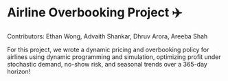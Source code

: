# Airline Overbooking Project ✈️

Contributors: Ethan Wong, Advaith Shankar, Dhruv Arora, Areeba Shah

For this project, we wrote a dynamic pricing and overbooking policy for airlines using dynamic programming and simulation, optimizing profit under stochastic demand, no-show risk, and seasonal trends over a 365-day horizon!
